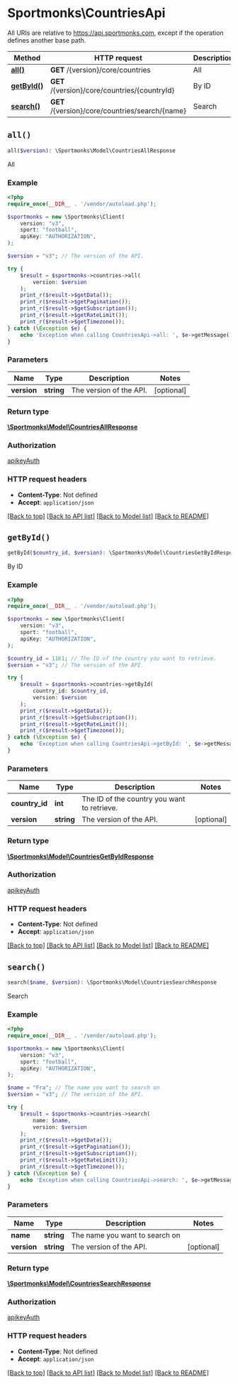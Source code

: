 # Sportmonks\CountriesApi

All URIs are relative to https://api.sportmonks.com, except if the operation defines another base path.

| Method | HTTP request | Description |
| ------------- | ------------- | ------------- |
| [**all()**](CountriesApi.md#all) | **GET** /{version}/core/countries | All |
| [**getById()**](CountriesApi.md#getById) | **GET** /{version}/core/countries/{countryId} | By ID |
| [**search()**](CountriesApi.md#search) | **GET** /{version}/core/countries/search/{name} | Search |


## `all()`

```php
all($version): \Sportmonks\Model\CountriesAllResponse
```

All

### Example

```php
<?php
require_once(__DIR__ . '/vendor/autoload.php');

$sportmonks = new \Sportmonks\Client(
    version: "v3",
    sport: "football",
    apiKey: "AUTHORIZATION",
);

$version = "v3"; // The version of the API.

try {
    $result = $sportmonks->countries->all(
        version: $version
    );
    print_r($result->$getData());
    print_r($result->$getPagination());
    print_r($result->$getSubscription());
    print_r($result->$getRateLimit());
    print_r($result->$getTimezone());
} catch (\Exception $e) {
    echo 'Exception when calling CountriesApi->all: ', $e->getMessage(), PHP_EOL;
}

```

### Parameters

| Name | Type | Description  | Notes |
| ------------- | ------------- | ------------- | ------------- |
| **version** | **string**| The version of the API. | [optional] |

### Return type

[**\Sportmonks\Model\CountriesAllResponse**](../Model/CountriesAllResponse.md)

### Authorization

[apikeyAuth](../../README.md#apikeyAuth)

### HTTP request headers

- **Content-Type**: Not defined
- **Accept**: `application/json`

[[Back to top]](#) [[Back to API list]](../../README.md#endpoints)
[[Back to Model list]](../../README.md#models)
[[Back to README]](../../README.md)

## `getById()`

```php
getById($country_id, $version): \Sportmonks\Model\CountriesGetByIdResponse
```

By ID

### Example

```php
<?php
require_once(__DIR__ . '/vendor/autoload.php');

$sportmonks = new \Sportmonks\Client(
    version: "v3",
    sport: "football",
    apiKey: "AUTHORIZATION",
);

$country_id = 1161; // The ID of the country you want to retrieve.
$version = "v3"; // The version of the API.

try {
    $result = $sportmonks->countries->getById(
        country_id: $country_id, 
        version: $version
    );
    print_r($result->$getData());
    print_r($result->$getSubscription());
    print_r($result->$getRateLimit());
    print_r($result->$getTimezone());
} catch (\Exception $e) {
    echo 'Exception when calling CountriesApi->getById: ', $e->getMessage(), PHP_EOL;
}

```

### Parameters

| Name | Type | Description  | Notes |
| ------------- | ------------- | ------------- | ------------- |
| **country_id** | **int**| The ID of the country you want to retrieve. | |
| **version** | **string**| The version of the API. | [optional] |

### Return type

[**\Sportmonks\Model\CountriesGetByIdResponse**](../Model/CountriesGetByIdResponse.md)

### Authorization

[apikeyAuth](../../README.md#apikeyAuth)

### HTTP request headers

- **Content-Type**: Not defined
- **Accept**: `application/json`

[[Back to top]](#) [[Back to API list]](../../README.md#endpoints)
[[Back to Model list]](../../README.md#models)
[[Back to README]](../../README.md)

## `search()`

```php
search($name, $version): \Sportmonks\Model\CountriesSearchResponse
```

Search

### Example

```php
<?php
require_once(__DIR__ . '/vendor/autoload.php');

$sportmonks = new \Sportmonks\Client(
    version: "v3",
    sport: "football",
    apiKey: "AUTHORIZATION",
);

$name = "Fra"; // The name you want to search on
$version = "v3"; // The version of the API.

try {
    $result = $sportmonks->countries->search(
        name: $name, 
        version: $version
    );
    print_r($result->$getData());
    print_r($result->$getPagination());
    print_r($result->$getSubscription());
    print_r($result->$getRateLimit());
    print_r($result->$getTimezone());
} catch (\Exception $e) {
    echo 'Exception when calling CountriesApi->search: ', $e->getMessage(), PHP_EOL;
}

```

### Parameters

| Name | Type | Description  | Notes |
| ------------- | ------------- | ------------- | ------------- |
| **name** | **string**| The name you want to search on | |
| **version** | **string**| The version of the API. | [optional] |

### Return type

[**\Sportmonks\Model\CountriesSearchResponse**](../Model/CountriesSearchResponse.md)

### Authorization

[apikeyAuth](../../README.md#apikeyAuth)

### HTTP request headers

- **Content-Type**: Not defined
- **Accept**: `application/json`

[[Back to top]](#) [[Back to API list]](../../README.md#endpoints)
[[Back to Model list]](../../README.md#models)
[[Back to README]](../../README.md)
